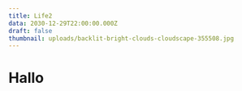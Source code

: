 ```yaml
---
title: Life2
data: 2030-12-29T22:00:00.000Z
draft: false
thumbnail: uploads/backlit-bright-clouds-cloudscape-355508.jpg
---
```

# Hallo